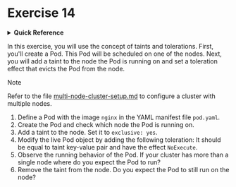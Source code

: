 # Exercise 14

<details>
<summary><b>Quick Reference</b></summary>
<p>

* Namespace: `default`<br>
* Documentation: [Taints and Tolerations](https://kubernetes.io/docs/concepts/scheduling-eviction/taint-and-toleration/)

</p>
</details>

In this exercise, you will use the concept of taints and tolerations. First, you'll create a Pod. This Pod will be scheduled on one of the nodes. Next, you will add a taint to the node the Pod is running on and set a toleration effect that evicts the Pod from the node.

> [!NOTE]
> Refer to the file [multi-node-cluster-setup.md](../common/multi-node-cluster-setup.md) to configure a cluster with multiple nodes.

1. Define a Pod with the image `nginx` in the YAML manifest file `pod.yaml`.
2. Create the Pod and check which node the Pod is running on.
3. Add a taint to the node. Set it to `exclusive: yes`.
4. Modify the live Pod object by adding the following toleration: It should be equal to taint key-value pair and have the effect `NoExecute`.
5. Observe the running behavior of the Pod. If your cluster has more than a single node where do you expect the Pod to run?
6. Remove the taint from the node. Do you expect the Pod to still run on the node?